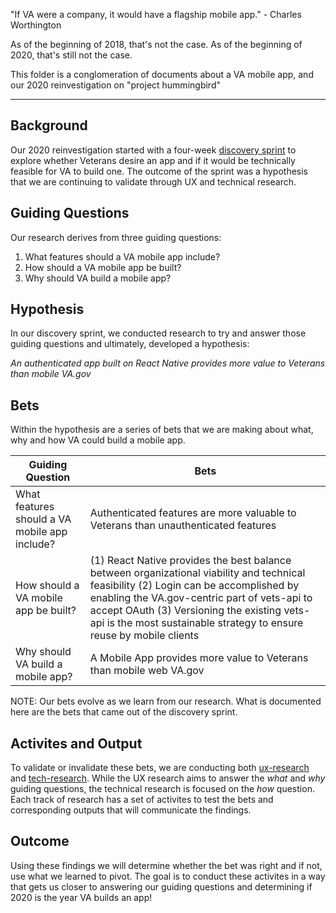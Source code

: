 "If VA were a company, it would have a flagship mobile app." - Charles Worthington

As of the beginning of 2018, that's not the case. As of the beginning of 2020, that's still not the case.

This folder is a conglomeration of documents about a VA mobile app, and our 2020 reinvestigation on "project hummingbird"

---

## Background
Our 2020 reinvestigation started with a four-week [discovery sprint](https://github.com/department-of-veterans-affairs/va.gov-team/tree/master/products/va-mobile-app/discovery-sprint) to explore whether Veterans desire an app and if it would be technically feasible for VA to build one. The outcome of the sprint was a hypothesis that we are continuing to validate through UX and technical research. 

## Guiding Questions
Our research derives from three guiding questions:
1. What features should a VA mobile app include?
2. How should a VA mobile app be built?
3. Why should VA build a mobile app?

## Hypothesis
In our discovery sprint, we conducted research to try and answer those guiding questions and ultimately, developed a hypothesis:

*An authenticated app built on React Native provides more value to Veterans than mobile VA.gov*

## Bets
Within the hypothesis are a series of bets that we are making about what, why and how VA could build a mobile app. 


| Guiding Question  | Bets|
| ------------- | ------------- |
| What features should a VA mobile app include?  | Authenticated features are more valuable to Veterans than unauthenticated features  |
| How should a VA mobile app be built?  | (1) React Native provides the best balance between organizational viability and technical feasibility (2) Login can be accomplished by enabling the VA.gov-centric part of vets-api to accept OAuth (3) Versioning the existing vets-api is the most sustainable strategy to ensure reuse by mobile clients|
| Why should VA build a mobile app?  | A Mobile App provides more value to Veterans than mobile web VA.gov  |

NOTE: Our bets evolve as we learn from our research. What is documented here are the bets that came out of the discovery sprint.

## Activites and Output
To validate or invalidate these bets, we are conducting both [ux-research](https://github.com/department-of-veterans-affairs/va.gov-team/blob/master/products/va-mobile-app/ux-research/research-plan.md) and [tech-research](https://github.com/department-of-veterans-affairs/va.gov-team/tree/master/products/va-mobile-app/tech-research). While the UX research aims to answer the *what* and *why* guiding questions, the technical research is focused on the *how* question. Each track of research has a set of activites to test the bets and corresponding outputs that will communicate the findings. 

## Outcome
Using these findings we will determine whether the bet was right and if not, use what we learned to pivot. The goal is to conduct these activites in a way that gets us closer to answering our guiding questions and determining if 2020 is the year VA builds an app!
